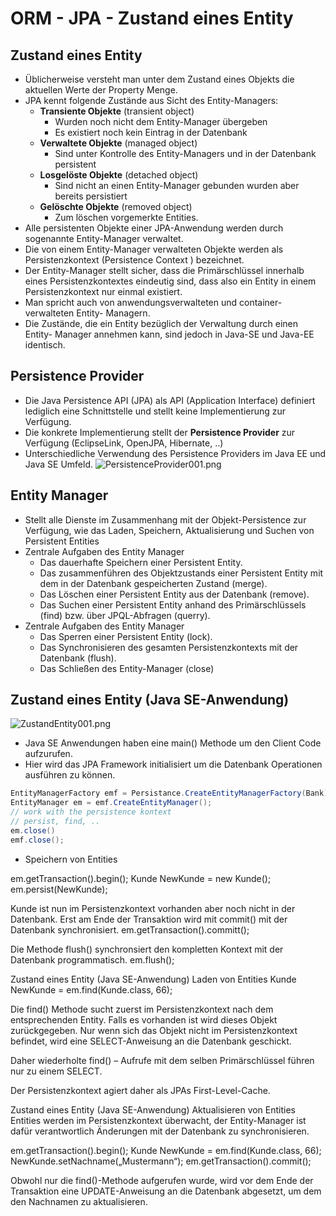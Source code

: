 ORM - JPA - Zustand eines Entity
====

Zustand eines Entity
----

- Üblicherweise versteht man unter dem Zustand eines Objekts die aktuellen Werte der Property Menge.
- JPA kennt folgende Zustände aus Sicht des Entity-Managers:
   - **Transiente Objekte** (transient object)
      - Wurden noch nicht dem Entity-Manager übergeben
      - Es existiert noch kein Eintrag in der Datenbank 
   - **Verwaltete Objekte** (managed object)
      - Sind unter Kontrolle des Entity-Managers und in der Datenbank persistent
   - **Losgelöste Objekte** (detached object)
      - Sind nicht an einen Entity-Manager gebunden wurden aber bereits persistiert
   - **Gelöschte Objekte** (removed object)
      - Zum löschen vorgemerkte Entities.
- Alle persistenten Objekte einer JPA-Anwendung werden durch sogenannte Entity-Manager verwaltet.
- Die von einem Entity-Manager verwalteten Objekte werden als Persistenzkontext (Persistence Context ) bezeichnet. 
- Der Entity-Manager stellt sicher, dass die Primärschlüssel innerhalb eines Persistenzkontextes eindeutig sind, dass also ein Entity in einem Persistenzkontext nur einmal existiert. 
- Man spricht auch von anwendungsverwalteten und container-verwalteten Entity- Managern.
- Die Zustände, die ein Entity bezüglich der Verwaltung durch einen Entity- Manager annehmen kann, sind jedoch in Java-SE und Java-EE identisch.

Persistence Provider
----

- Die Java Persistence API (JPA) als API (Application Interface) definiert lediglich eine Schnittstelle und stellt keine Implementierung zur Verfügung.
- Die konkrete Implementierung stellt der **Persistence Provider** zur Verfügung (EclipseLink, OpenJPA, Hibernate, ..)
- Unterschiedliche Verwendung des Persistence Providers im Java EE und Java SE Umfeld.
![PersistenceProvider001.png](./images/PersistanceProvider001.png)

Entity Manager
----

- Stellt alle Dienste im Zusammenhang mit der Objekt-Persistence zur Verfügung, wie das Laden, Speichern, Aktualisierung und Suchen von Persistent Entities
- Zentrale Aufgaben des Entity Manager
   - Das dauerhafte Speichern einer Persistent Entity.
   - Das zusammenführen des Objektzustands einer Persistent Entity mit dem in der Datenbank gespeicherten Zustand (merge).
   - Das Löschen einer Persistent Entity aus der Datenbank (remove).
   - Das Suchen einer Persistent Entity anhand des Primärschlüssels (find) bzw. über JPQL-Abfragen (querry).
- Zentrale Aufgaben des Entity Manager
   - Das Sperren einer Persistent Entity (lock).
   - Das Synchronisieren des gesamten Persistenzkontexts mit der Datenbank (flush).
   - Das Schließen des Entity-Manager (close) 
	
Zustand eines Entity (Java SE-Anwendung)
----

![ZustandEntity001.png](./images/ZustandEntity001.png)
- Java SE Anwendungen haben eine main() Methode um den Client Code aufzurufen.
- Hier wird das JPA Framework initialisiert um die Datenbank Operationen ausführen zu können.

```JAVA
EntityManagerFactory emf = Persistance.CreateEntityManagerFactory(Bank);
EntityManager em = emf.CreateEntityManager();
// work with the persistence kontext
// persist, find, ..
em.close()
emf.close();
```

- Speichern von Entities

em.getTransaction().begin();
Kunde NewKunde = new Kunde();
em.persist(NewKunde);

Kunde ist nun im Persistenzkontext vorhanden aber noch nicht in der Datenbank. Erst am Ende der Transaktion wird mit commit() mit der Datenbank synchronisiert.
em.getTransaction().committ();

Die Methode flush() synchronsiert den kompletten Kontext mit der Datenbank programmatisch.
em.flush();

Zustand eines Entity (Java SE-Anwendung)
Laden von Entities
Kunde NewKunde = em.find(Kunde.class, 66);

Die find() Methode sucht zuerst im Persistenzkontext nach dem entsprechenden Entity. Falls es vorhanden ist wird dieses Objekt zurückgegeben. Nur wenn sich das Objekt nicht im Persistenzkontext befindet, wird eine SELECT-Anweisung an die Datenbank geschickt. 

Daher wiederholte find() – Aufrufe mit dem selben Primärschlüssel führen nur zu einem SELECT.

Der Persistenzkontext agiert daher als JPAs First-Level-Cache.

Zustand eines Entity (Java SE-Anwendung)
Aktualisieren von Entities
Entities werden im Persistenzkontext überwacht, der Entity-Manager ist dafür verantwortlich Änderungen mit der Datenbank zu synchronisieren.

em.getTransaction().begin();
Kunde NewKunde = em.find(Kunde.class, 66);
NewKunde.setNachname(„Mustermann“);
em.getTransaction().commit();

Obwohl nur die find()-Methode aufgerufen wurde, wird vor dem Ende der Transaktion eine UPDATE-Anweisung an die Datenbank abgesetzt, um dem den Nachnamen zu aktualisieren.